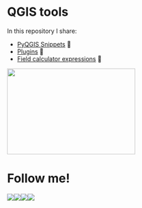 # QGIS tools
In this repository I share:

* [PyQGIS Snippets](https://github.com/PrograMapa/QGIS/tree/main/Snippets) 📝
* [Plugins](https://github.com/PrograMapa/QGIS/tree/main/Plugins) 🧩
* [Field calculator expressions](https://github.com/PrograMapa/QGIS/blob/main/Field_calculator_expressions.sql) 🧮

<img src="https://programapa.files.wordpress.com/2021/04/processing_pyqgis.png" width="300" height="200" text-align: center></div>

# Follow me!
[![](https://img.shields.io/badge/@progra_mapa-white?style=for-the-badge&labelColor=blue&logo=Twitter&logoColor=white)](https://twitter.com/progra_mapa)[![](https://img.shields.io/badge/PrograMapa-grey?style=for-the-badge&logo=wordpress)](https://programapa.wordpress.com)[![](https://img.shields.io/badge/Roberto-blue?style=for-the-badge&logo=linkedin)](https://linkedin.com/in/robertojl)[![](https://img.shields.io/badge/@progra_mapa-white?style=for-the-badge&logo=instagram)](https://instagram.com/progra_mapa)
